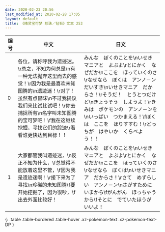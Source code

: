 ```yaml
---
date: 2020-02-23 20:56
last_modified_at: 2020-02-28 17:05
layout: default
title: 《精灵宝可梦 珍珠／钻石》文本 253
---
```

| 编号 | 中文 | 日文 |
| ---- | ---- | ---- |
| 0 | 各位，请称呼我为遗迹迷。\r总之，不知为何总是\n有一种无法抛弃这里而去的感觉！\r因为我是最喜欢未知图腾的\n遗迹迷！\r对了！虽然有点冒昧\n不过我提议我们来比试比试吧！\r你去捕捉所有\n名字叫未知图腾的宝可梦吧！\f我在这继续挖掘，寻找它们的踪迹\r看看谁更快达到目标！！ | みんな　ぼくのことを\nいせきマニアと　よぶよ\rとにかく　なぜだか\nここを　ほっていくのさ\rなぜなら　ぼくは　アンノ－ンだいすき\nいせきマニア　だからさ！\rそうだ！　とうとつだけど\nきょうそう　しようよ！\rきみは　ポケモンの　アンノ－ンを\nいっぱい　つかまえる！\fぼくは　ここを　ほりすすむ！\rどっちが　はやいか　くらべよう！！ |
| 1 | 大家都管我叫遗迹迷，\n反正不知为什么，\f总觉得不能放着这里不管，\f因为我是遗迹迷啊！\r接下来为了寻找\n珍稀的未知图腾\f要开始挖掘了，因为很吵，\f出去外面比较好！ | みんな　ぼくのことを\nいせきマニアと　よぶよ\rとにかく　なぜだか\nここを　ほっていくのさ\rなぜなら　ぼくは\nいせきマニア　だからさ！\rさて　めずらしい　アンノ－ン\nさがすために　いまから\fがんがん　ほっちゃうから\fそとに　でていたほうが　いいよ！ |
{: .table .table-bordered .table-hover .xz-pokemon-text .xz-pokemon-text-DP }